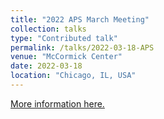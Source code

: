 ```yaml
---
title: "2022 APS March Meeting"
collection: talks
type: "Contributed talk"
permalink: /talks/2022-03-18-APS
venue: "McCormick Center"
date: 2022-03-18
location: "Chicago, IL, USA"
---
```


[More information here.](https://meetings.aps.org/Meeting/MAR22/Session/Z01)
